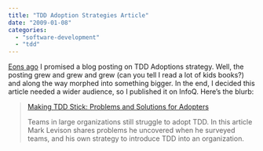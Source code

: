 ```yaml
---
title: "TDD Adoption Strategies Article"
date: "2009-01-08"
categories: 
  - "software-development"
  - "tdd"
---
```


[Eons ago](/blog/advantages-of-tdd.html) I promised a blog posting on TDD Adoptions strategy. Well, the posting grew and grew and grew (can you tell I read a lot of kids books?) and along the way morphed into something bigger. In the end, I decided this article needed a wider audience, so I published it on InfoQ. Here’s the blurb:

> [Making TDD Stick: Problems and Solutions for Adopters](https://www.infoq.com/articles/levison-TDD-adoption-strategy)
> 
> Teams in large organizations still struggle to adopt TDD. In this article Mark Levison shares problems he uncovered when he surveyed teams, and his own strategy to introduce TDD into an organization.
